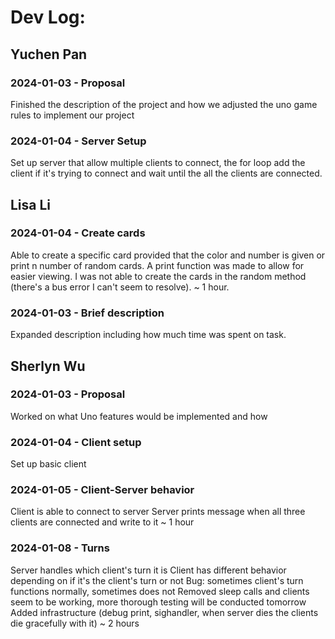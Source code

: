 # Dev Log:

## Yuchen Pan

### 2024-01-03 - Proposal
Finished the description of the project and how we adjusted the uno game rules to implement our project

### 2024-01-04 - Server Setup
Set up server that allow multiple clients to connect, the for loop add the client if it's trying to connect and wait until the all the clients are connected. 

## Lisa Li

### 2024-01-04 - Create cards
Able to create a specific card provided that the color and number is given or print n number of random cards. A print function was made to allow for easier viewing. I was not able to create the cards in the random method (there's a bus error I can't seem to resolve). ~ 1 hour.

### 2024-01-03 - Brief description
Expanded description including how much time was spent on task.

## Sherlyn Wu

### 2024-01-03 - Proposal
Worked on what Uno features would be implemented and how

### 2024-01-04 - Client setup
Set up basic client

### 2024-01-05 - Client-Server behavior
Client is able to connect to server
Server prints message when all three clients are connected and write to it
~ 1 hour

### 2024-01-08 - Turns
Server handles which client's turn it is
Client has different behavior depending on if it's the client's turn or not
Bug: sometimes client's turn functions normally, sometimes does not
Removed sleep calls and clients seem to be working, more thorough testing will be conducted tomorrow
Added infrastructure (debug print, sighandler, when server dies the clients die gracefully with it)
~ 2 hours